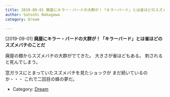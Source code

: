 ```yaml
---
title: 2019-09-01 廃屋にキラー・バードの大群が！「キラーバード」とは雀ほどのスズメバチのことだ
author: Satoshi Nakagawa
category: Dream

---
```


[2019-09-01] **廃屋にキラー・バードの大群が！「キラーバード」とは雀ほどのスズメバチのことだ** 

 廃屋の棚からスズメバチの大群がでてきた。
大きさが雀ほどもある。
刺されると死んでしまう。

 窓ガラスにとまっていたスズメバチを見たショックが
まだ続いているのか・・・
これで二回目の蜂の夢だ。

- Category: [Dream](https://merapano.github.io/categories.html#Dream)

